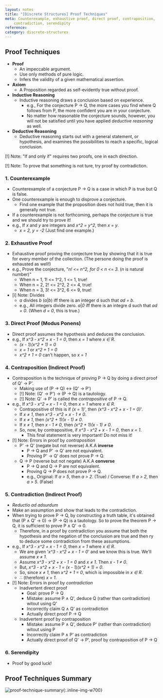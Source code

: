 ```yaml
---
layout: notes
title: "[Discrete Structures] Proof Techniques" 
meta: Counterexample, exhaustive proof, direct proof, contraposition,
    contradiction, serendipity
reference: 
category: discrete-structures
---
```


## Proof Techniques

* **Proof**
    - An impeccable argument.
    - Use only methods of pure logic.
    - Infers the validity of a given mathematical assertion.
* **Axiom**
    - A Proposition regarded as self-evidently true without proof.
* **Inductive Reasoning**
    - Inductive reasoning draws a conclusion based on experience.
        - e.g., For the conjecture P → Q, the more cases you find where Q 
          follows from P, the more confident you are in your conjecture.
        - No matter how reasonable the conjecture sounds, however, you will not
          be satisfied until you have applied *deductive reasoning* as well.
* **Deductive Reasoning** 
    - Deductive reasoning starts out with a general statement, or hypothesis, 
      and examines the possibilities to reach a specific, logical conclusion.


[!] Note: "If and only if" requires two proofs, one in each direction.

[!] Note: To prove that something is not ture, try proof by contradiction.

### 1. Counterexample

* Counterexample of a conjecture P → Q is a case in which P is true but Q is 
false. 
* One counterexample is enough to disprove a conjecture.
    - Find one example that the proposition does not hold true, then it is
      generally not true.
* If a counterexample is not forthcoming, perhaps the conjecture is true and we
should try to prove it!
* e.g., If *x* and *y* are integers and *x^2 = y^2*, then  *x = y*.
    - *x = 2, y = -2* (Just find one example.)

### 2. Exhaustive Proof

* Exhaustive proof proving the conjecture true by showing that it is true for
every member of the collection. (The persone doing the proof is exhausted as
well!)
* e.g., Prove the conjecture, "*n! <= n^2, for 0 < n <= 3.* (*n* is natural
  number)" 
    - When n = 1, 1! <= 1^2, 1 <= 1, true!
    - When n = 2, 2! <= 2^2, 2 <= 4, true!
    - When n = 3, 3! <= 3^2, 6 <= 9, true!
* [i] Note: Divides
    - *a* divides *b* (*a*\|*b*) iff there is an integer d such that *ad = b*.
    - e.g., All integers divide zero. *a*\|*0* iff there is an integre d such
      that *ad = 0*. (When *d = 0*, this is true.)

### 3. Direct Proof (Modus Ponens)

* Direct proof assumes the hypothesis and deduces the conclusion.
* e.g., If *x^3 - x^2 + x - 1 = 0*, then *x = 1* where *x ∈ R*.
    - *(x - 1)(x^2 + 1) = 0*
    - *x = 1* or *x^2 + 1 = 0*
    - *x^2 + 1 = 0* can't happen, so *x = 1* 

### 4. Contraposition (Indirect Proof)

* Contraposition is the technique of proving P → Q by doing a direct proof of 
Q' → P'.
    - Making use of (P → Q) ↔ (Q' → P') 
    - [!] Note: (Q' → P') → (P → Q) is a tautology.
    - [!] Note: Q' → P' is called the *contrapositive* of P → Q.
* e.g., If *x^3 - x^2 + x - 1 = 0*, then *x = 1* where *x ∈ R*.
    - Contrapositive of this is if *(x = 1)*', then *(x^3 - x^2 + x - 1 = 0)*'.
    - If *x ≠ 1*, then *x^3 - x^2 + x - 1 ≠ 0*.
    - If *x ≠ 1*, then *(x^2 + 1)(x - 1) ≠ 0*.
    - If *x ≠ 1*, then *x - 1 ≠ 0*, then *(x^2 + 1)(x - 1) ≠ 0*.
    - So, now, by contrapositive, if *x^3 - x^2 + x - 1 = 0*, then *x = 1*.
        - This final statement is very important! Do not miss it!
* [!] Note: Errors in proof by *contraposition*
    - P' → Q' (negate but not reverse) A.K.A **inverse**
        - P → Q and P' → Q' are not equivalent.
        - Proving P' → Q' does not prove P → Q.
    - Q → P (reverse but not negate) A.K.A **converse**
        - P → Q and Q → P are not equivalent.
        - Proving Q → P does not prove P → Q.
        - e.g., Original: If *a > 5*, then *a > 2*. (True) / Converse: If *a > 2*, then *a > 5*. (False)


### 5. Contradiction (Indirect Proof)

* *Reductio ad adsurdum*
* Make an assumption and show that leads to the contradiction.
* When trying to prove P → Q, by constructing a truth table, it's obtained that
(P ∧ Q' → 0) → (P → Q) is a tautology. So to prove the theorem P → Q, it is
sufficient to prove P ∧ Q' → 0.
    - Therefore, in a proof by contradiction you assume that both the
      hypothesis and the negation of the conclusion are true and then ry to
      deduce some contradiction from these assumptions.
* e.g., If *x^3 - x^2 + x - 1 = 0*, then *x = 1* where *x ∈ R*.
    - We are given '*x^3 - x^2 + x - 1 = 0*' and we know this is true. We'll
      assume *x ≠ 1*. 
    - Assume *x^3 - x^2 + x - 1 = 0* and *x ≠ 1*. Then *x - 1 ≠ 0*.
    - But, *x^3 - x^2 + x - 1 = (x - 1)(x^2 + 1) = 0*.
    - So, since *x ≠ 1*, then *x^2 + 1 = 0*, which is impossible in *x ∈ R*.
    - ∴ (therefore) *x = 1*.
* [!] Note: Errors in proof by *contradiction*
    - Inadvertent direct proof
        - Goal: prove P → Q
        - Mistake: assume P ∧ Q', deduce Q (rather than contradiction) witout
          using Q'
        - Incorrectly claim Q ∧ Q' as contradiction  
        - Actually direct proof P → Q
    - Inadvertent proof by contraposition
        - Mistake: assume P ∧ Q', deduce P' (rather than contradiction) witout
          using P 
        - Incorrectly claim P ∧ P' as contradiction  
        - Actually direct proof of Q' → P', proof by contraposition of P → Q

### 6. Serendipity

* Proof by good luck!


## Proof Techniques Summary

![proof-technique-summary]({{site.baseurl}}/img/discrete-structures/proof-technique-summary.jpg){:.inline-img-w700}
